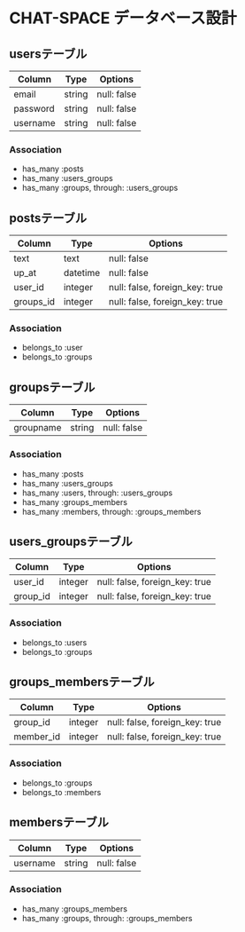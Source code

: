 # CHAT-SPACE データベース設計
## usersテーブル
|Column|Type|Options|
|------|----|-------|
|email|string|null: false|
|password|string|null: false|
|username|string|null: false|
### Association
- has_many :posts
- has_many :users_groups
- has_many :groups,  through:  :users_groups

## postsテーブル
|Column|Type|Options|
|------|----|-------|
|text|text|null: false|
|up_at|datetime|null: false|
|user_id|integer|null: false, foreign_key: true|
|groups_id|integer|null: false, foreign_key: true|
### Association
- belongs_to :user
- belongs_to :groups

## groupsテーブル
|Column|Type|Options|
|------|----|-------|
|groupname|string|null: false|
### Association
- has_many :posts
- has_many :users_groups
- has_many :users,  through:  :users_groups
- has_many :groups_members
- has_many :members, through:  :groups_members

## users_groupsテーブル
|Column|Type|Options|
|------|----|-------|
|user_id|integer|null: false, foreign_key: true|
|group_id|integer|null: false, foreign_key: true|
### Association
- belongs_to :users
- belongs_to :groups

## groups_membersテーブル
|Column|Type|Options|
|------|----|-------|
|group_id|integer|null: false, foreign_key: true|
|member_id|integer|null: false, foreign_key: true|
### Association
- belongs_to :groups
- belongs_to :members

## membersテーブル
|Column|Type|Options|
|------|----|-------|
|username|string|null: false|
### Association
- has_many :groups_members
- has_many :groups, through:  :groups_members
